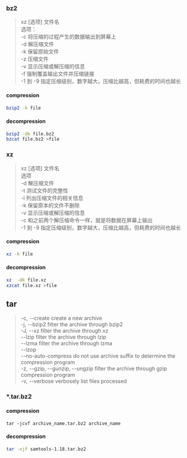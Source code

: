 

### bz2
>xz [选项] 文件名  
选项：  
-c       将压缩的过程产生的数据输出到屏幕上  
-d       解压缩文件  
-k       保留原始文件  
-z       压缩文件  
-v       显示压缩或解压缩的信息  
-f       强制覆盖输出文件并压缩链接  
-1 到 -9 指定压缩级别，数字越大，压缩比越高，但耗费的时间也越长  

#### compression
```bash
bzip2 -k file
```
#### decompression
```bash
bzip2 -dk file.bz2
bzcat file.bz2 >file
```


### xz
>xz [选项] 文件名  
选项  
-d       解压缩文件  
-t       测试文件的完整性  
-l       列出压缩文件的相关信息  
-k       保留原本的文件不删除  
-v       显示压缩或解压缩的信息  
-c       和之前两个解压缩命令一样，就是将数据在屏幕上输出  
-1 到 -9 指定压缩级别，数字越大，压缩比越高，但耗费的时间也越长  

#### compression
```bash
xz -k file
```
#### decompression
```bash
xz  -dk file.xz
xzcat file.xz >file
```
## tar
> -c, --create               create a new archive  
  -j, --bzip2                filter the archive through bzip2  
  -J, --xz                   filter the archive through xz  
      --lzip                 filter the archive through lzip  
      --lzma                 filter the archive through lzma    
      --lzop  
      --no-auto-compress     do not use archive suffix to determine the compression program  
  -z, --gzip, --gunzip, --ungzip   filter the archive through gzip  compression program  
  -v, --verbose              verbosely list files processed  


### *.tar.bz2  
#### compression  
```
tar -jcvf archive_name.tar.bz2 archive_name
```
#### decompression
```bash
tar -xjf samtools-1.18.tar.bz2
```
